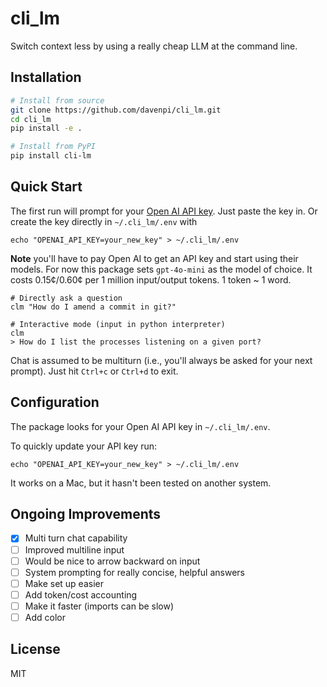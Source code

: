 # cli_lm

Switch context less by using a really cheap LLM at the command line.

## Installation

```bash
# Install from source
git clone https://github.com/davenpi/cli_lm.git
cd cli_lm
pip install -e .

# Install from PyPI
pip install cli-lm
```

## Quick Start
The first run will prompt for your
<a href="https://platform.openai.com/docs/overview" target="_blank">Open AI API key</a>.
Just paste the key in. Or create the key directly in `~/.cli_lm/.env` with

```shell
echo "OPENAI_API_KEY=your_new_key" > ~/.cli_lm/.env
```

**Note** you'll have to pay Open AI to get an API key and start using their models.
For now this package sets `gpt-4o-mini` as the model of choice. It costs 0.15¢/0.60¢
per 1 million input/output tokens. 1 token ~ 1 word.

```shell
# Directly ask a question
clm "How do I amend a commit in git?"

# Interactive mode (input in python interpreter)
clm
> How do I list the processes listening on a given port?
```

Chat is assumed to be multiturn (i.e., you'll always be asked for your next prompt).
Just hit `Ctrl+c` or `Ctrl+d` to exit.

## Configuration
The package looks for your Open AI API key in `~/.cli_lm/.env`.

To quickly update your API key run:
```shell
echo "OPENAI_API_KEY=your_new_key" > ~/.cli_lm/.env
```

It works on a Mac, but it hasn't been tested on another system.

## Ongoing Improvements

- [x] Multi turn chat capability
- [ ] Improved multiline input
- [ ] Would be nice to arrow backward on input
- [ ] System prompting for really concise, helpful answers
- [ ] Make set up easier
- [ ] Add token/cost accounting
- [ ] Make it faster (imports can be slow)
- [ ] Add color

## License
MIT